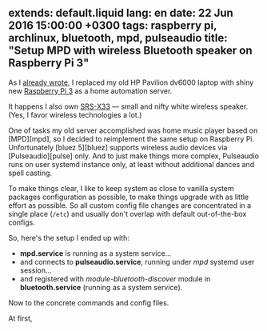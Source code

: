 extends: default.liquid
lang: en
date: 22 Jun 2016 15:00:00 +0300
tags: raspberry pi, archlinux, bluetooth, mpd, pulseaudio
title: "Setup MPD with wireless Bluetooth speaker on Raspberry Pi 3"
---

As I [already wrote](2016-06-13-rust-cross-compile-for-raspberry-pi.html), I replaced
my old HP Pavilion dv6000 laptop with shiny new [Raspberry Pi 3][rpi3] as a home automation server.

It happens I also own [SRS-X33][srs] — small and nifty white wireless speaker.
(Yes, I favor wireless technologies a lot.)

One of tasks my old server accomplished was home music player based on [MPD][mpd],
so I decided to reimplement the same setup on Raspberry Pi. Unfortunately [bluez 5][bluez]
supports wireless audio devices via [Pulseaudio][pulse] only.
And to just make things more complex, Pulseaudio runs on user systemd instance only,
at least without additional dances and spell casting.

To make things clear, I like to keep system as close to vanilla system packages
configuration as possible, to make things upgrade with as little effort as possible.
So all custom config file changes are concentrated in a single place (`/etc`)
and usually don't overlap with default out-of-the-box configs.

So, here's the setup I ended up with:

* **mpd.service** is running as a system service…
* and connects to **pulseaudio.service**, running under *mpd* systemd user session…
* and registered with *module-bluetooth-discover* module in **bluetooth.service** (running as a system service).

Now to the concrete commands and config files.

At first, 


[rpi3]: https://www.raspberrypi.org/products/raspberry-pi-3-model-b/
[srs]: http://www.sony.com/electronics/wireless-speakers/srs-x33
